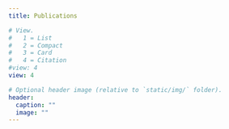 ```yaml
---
title: Publications

# View.
#   1 = List
#   2 = Compact
#   3 = Card
#   4 = Citation
#view: 4
view: 4

# Optional header image (relative to `static/img/` folder).
header:
  caption: ""
  image: ""
---
```

